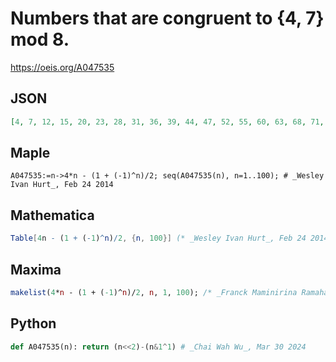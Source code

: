 # Numbers that are congruent to \{4, 7\} mod 8\.
https://oeis.org/A047535
## JSON
```JSON
[4, 7, 12, 15, 20, 23, 28, 31, 36, 39, 44, 47, 52, 55, 60, 63, 68, 71, 76, 79, 84, 87, 92, 95, 100, 103, 108, 111, 116, 119, 124, 127, 132, 135, 140, 143, 148, 151, 156, 159, 164, 167, 172, 175, 180, 183, 188, 191, 196, 199, 204, 207, 212, 215, 220, 223, 228, 231]
```
## Maple
```Maple
A047535:=n->4*n - (1 + (-1)^n)/2; seq(A047535(n), n=1..100); # _Wesley Ivan Hurt_, Feb 24 2014
```
## Mathematica
```Mathematica
Table[4n - (1 + (-1)^n)/2, {n, 100}] (* _Wesley Ivan Hurt_, Feb 24 2014 *)
```
## Maxima
```Maxima
makelist(4*n - (1 + (-1)^n)/2, n, 1, 100); /* _Franck Maminirina Ramaharo_, Jul 22 2018 */
```
## Python
```Python
def A047535(n): return (n<<2)-(n&1^1) # _Chai Wah Wu_, Mar 30 2024
```
